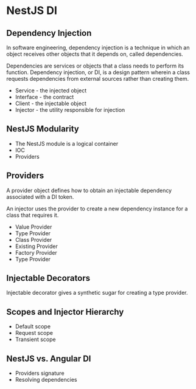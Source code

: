 # NestJS DI

## Dependency Injection

In software engineering, dependency injection is a technique in which an object receives other objects that it depends
on, called dependencies.

Dependencies are services or objects that a class needs to perform its function. Dependency injection, or DI, is a
design pattern wherein a class requests dependencies from external sources rather than creating them.

- Service - the injected object
- Interface - the contract
- Client - the injectable object
- Injector - the utility responsible for injection

## NestJS Modularity

- The NestJS module is a logical container
- IOC
- Providers

## Providers

A provider object defines how to obtain an injectable dependency associated with a DI token.

An injector uses the provider to create a new dependency instance for a class that requires it.

- Value Provider
- Type Provider
- Class Provider
- Existing Provider
- Factory Provider
- Type Provider

## Injectable Decorators

Injectable decorator gives a synthetic sugar for creating a type provider.

## Scopes and Injector Hierarchy

- Default scope
- Request scope
- Transient scope

## NestJS vs. Angular DI

- Providers signature
- Resolving dependencies 
